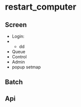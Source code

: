 # restart_computer

## Screen 
  * Login:
  * * dd
  * Queue
  * Control
  * Admin
  * popup setmap
  
## Batch

## Api
